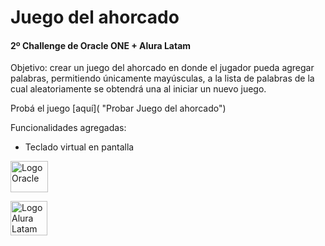 # Juego del ahorcado
#### 2º Challenge de Oracle ONE + Alura Latam

Objetivo:
crear un juego del ahorcado en donde el jugador pueda agregar palabras, permitiendo únicamente mayúsculas, a la lista de palabras de la cual aleatoriamente se obtendrá una al iniciar un nuevo juego.

Probá el juego [aquí]( "Probar Juego del ahorcado")

Funcionalidades agregadas:
- Teclado virtual en pantalla

[<img src="https://logos-marcas.com/wp-content/uploads/2020/09/Oracle-Logo.png" alt="Logo Oracle" width="60" height="50"/>](https://www.oracle.com/ar/education/oracle-next-education/ "Visitar Oracle ONE")

[<img src="https://www.aluracursos.com/assets/img/alura-share.1647533644.png" alt="Logo Alura Latam" width="59" height="55"/>](https://www.aluracursos.com/ "Visitar Alura")
